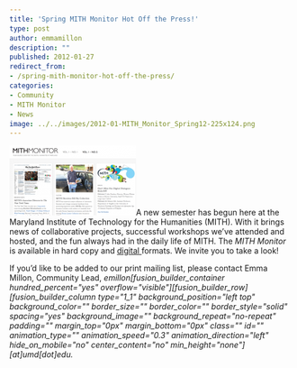 ```yaml
---
title: 'Spring MITH Monitor Hot Off the Press!'
type: post
author: emmamillon
description: ""
published: 2012-01-27
redirect_from: 
- /spring-mith-monitor-hot-off-the-press/
categories:
- Community
- MITH Monitor
- News
image: ../../images/2012-01-MITH_Monitor_Spring12-225x124.png
---
```

[![MITH Monitor - Spring 2012](../../images/2012-01-MITH_Monitor_Spring12-225x124.png "MITH_Monitor_Spring12")](http://mith.umd.edu/monitor/spring-2012)A new semester has begun here at the Maryland Institute of Technology for the Humanities (MITH). With it brings news of collaborative projects, successful workshops we’ve attended and hosted, and the fun always had in the daily life of MITH. The _MITH Monitor_ is available in hard copy and [digital ](http://mith.umd.edu/monitor/spring-2012)formats. We invite you to take a look!

If you’d like to be added to our print mailing list, please contact Emma Millon, Community Lead, _emillon\[fusion_builder_container hundred_percent="yes" overflow="visible"]\[fusion_builder_row]\[fusion_builder_column type="1_1" background_position="left top" background_color="" border_size="" border_color="" border_style="solid" spacing="yes" background_image="" background_repeat="no-repeat" padding="" margin_top="0px" margin_bottom="0px" class="" id="" animation_type="" animation_speed="0.3" animation_direction="left" hide_on_mobile="no" center_content="no" min_height="none"]\[at]umd\[dot]edu._
